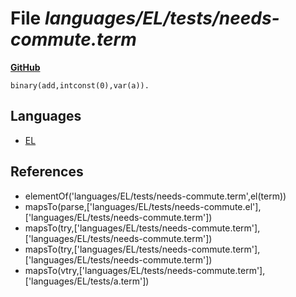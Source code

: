 # File _languages/EL/tests/needs-commute.term_
**[GitHub](https://github.com/softlang/yas/blob/master/languages/EL/tests/needs-commute.term)**
```
binary(add,intconst(0),var(a)).
```

## Languages
* [EL](../languages/EL.md)

## References
* elementOf('languages/EL/tests/needs-commute.term',el(term))
* mapsTo(parse,['languages/EL/tests/needs-commute.el'],['languages/EL/tests/needs-commute.term'])
* mapsTo(try,['languages/EL/tests/needs-commute.term'],['languages/EL/tests/needs-commute.term'])
* mapsTo(try,['languages/EL/tests/needs-commute.term'],['languages/EL/tests/needs-commute.term'])
* mapsTo(vtry,['languages/EL/tests/needs-commute.term'],['languages/EL/tests/a.term'])
